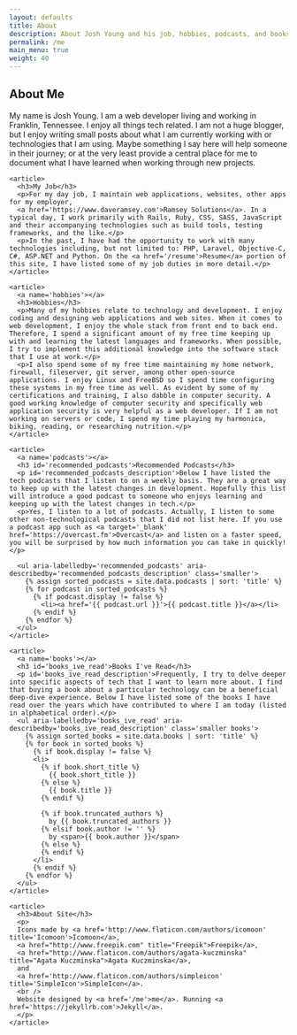 ```yaml
---
layout: defaults
title: About
description: About Josh Young and his job, hobbies, podcasts, and books. About this site.
permalink: /me
main_menu: true
weight: 40
---
```


<section>
  <div class='inner-section'>
    <h2>About Me</h2>
    <article>
      <p>
      My name is Josh Young. I am a web developer living and working in Franklin, Tennessee. I enjoy all things tech related. I am not a huge blogger, but I enjoy writing small posts about what I am currently  working with or technologies that I am using. Maybe something I say here will help someone in their journey; or at the very least provide a central place for me to document what I have learned when working through new projects.</p>
    </article>

    <article>
      <h3>My Job</h3>
      <p>For my day job, I maintain web applications, websites, other apps for my employer,
      <a href='https://www.daveramsey.com'>Ramsey Solutions</a>. In a typical day, I work primarily with Rails, Ruby, CSS, SASS, JavaScript and their accompanying technologies such as build tools, testing frameworks, and the like.</p>
      <p>In the past, I have had the opportunity to work with many technologies including, but not limited to: PHP, Laravel, Objective-C, C#, ASP.NET and Python. On the <a href='/resume'>Resume</a> portion of this site, I have listed some of my job duties in more detail.</p>
    </article>

    <article>
      <a name='hobbies'></a>
      <h3>Hobbies</h3>
      <p>Many of my hobbies relate to technology and development. I enjoy coding and designing web applications and web sites. When it comes to web development, I enjoy the whole stack from front end to back end. Therefore, I spend a significant amount of my free time keeping up with and learning the latest languages and frameworks. When possible, I try to implement this additional knowledge into the software stack that I use at work.</p>
      <p>I also spend some of my free time maintaining my home network, firewall, fileserver, git server, among other open-source applications. I enjoy Linux and FreeBSD so I spend time configuring these systems in my free time as well. As evident by some of my certifications and training, I also dabble in computer security. A good working knowledge of computer security and specifically web application security is very helpful as a web developer. If I am not working on servers or code, I spend my time playing my harmonica, biking, reading, or researching nutrition.</p>
    </article>

    <article>
      <a name='podcasts'></a>
      <h3 id='recommended_podcasts'>Recommended Podcasts</h3>
      <p id='recommended_podcasts_description'>Below I have listed the tech podcasts that I listen to on a weekly basis. They are a great way to keep up with the latest changes in development. Hopefully this list will introduce a good podcast to someone who enjoys learning and keeping up with the latest changes in tech.</p>
      <p>Yes, I listen to a lot of podcasts. Actually, I listen to some other non-technological podcasts that I did not list here. If you use a podcast app such as <a target='_blank' href='https://overcast.fm'>Overcast</a> and listen on a faster speed, you will be surprised by how much information you can take in quickly!</p>

      <ul aria-labelledby='recommended_podcasts' aria-describedby='recommended_podcasts_description' class='smaller'>
        {% assign sorted_podcasts = site.data.podcasts | sort: 'title' %}
        {% for podcast in sorted_podcasts %}
          {% if podcast.display != false %}
            <li><a href='{{ podcast.url }}'>{{ podcast.title }}</a></li>
          {% endif %}
        {% endfor %}
      </ul>
    </article>

    <article>
      <a name='books'></a>
      <h3 id='books_ive_read'>Books I've Read</h3>
      <p id='books_ive_read_description'>Frequently, I try to delve deeper into specific aspects of tech that I want to learn more about. I find that buying a book about a particular technology can be a beneficial deep-dive experience. Below I have listed some of the books I have read over the years which have contributed to where I am today (listed in alphabetical order).</p>
      <ul aria-labelledby='books_ive_read' aria-describedby='books_ive_read_description' class='smaller books'>
        {% assign sorted_books = site.data.books | sort: 'title' %}
        {% for book in sorted_books %}
          {% if book.display != false %}
          <li>
            {% if book.short_title %}
              {{ book.short_title }}
            {% else %}
              {{ book.title }}
            {% endif %}

            {% if book.truncated_authors %}
              by {{ book.truncated_authors }}
            {% elsif book.author != '' %}
              by <span>{{ book.author }}</span>
            {% else %}
            {% endif %}
          </li>
          {% endif %}
        {% endfor %}
      </ul>
    </article>

    <article>
      <h3>About Site</h3>
      <p>
      Icons made by <a href='http://www.flaticon.com/authors/icomoon' title='Icomoon'>Icomoon</a>,
      <a href="http://www.freepik.com" title="Freepik">Freepik</a>,
      <a href="http://www.flaticon.com/authors/agata-kuczminska" title="Agata Kuczminska">Agata Kuczminska</a>,
      and
      <a href='http://www.flaticon.com/authors/simpleicon' title='SimpleIcon'>SimpleIcon</a>.
      <br />
      Website designed by <a href='/me'>me</a>. Running <a href='https://jekyllrb.com'>Jekyll</a>.
      </p>
    </article>
  </div><!-- inner-section -->
</section>